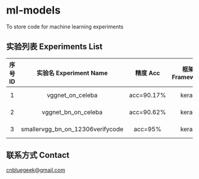 # ml-models
To store code for machine learning experiments

## 实验列表 Experiments List
|序号 ID|实验名 Experiment Name |精度 Acc| 框架 Framework| 代码 Code |数据集 Dataset|备注 Mark|
|:---:|:---:|:---:|:---:|:---:|:---:|:---:|
|1| vggnet_on_celeba|acc=90.17%|keras|[keras_exp/train_vgg_on_celeba.py](keras_exp/train_vgg_on_celeba.py)|[CelebA-dataset](http://mmlab.ie.cuhk.edu.hk/projects/CelebA.html)|Without BN|
|2|vggnet_bn_on_celeba|acc=90.62%|keras|[keras_exp/train_vgg_on_celeba.py](keras_exp/train_vgg_on_celeba.py)|[CelebA-dataset](http://mmlab.ie.cuhk.edu.hk/projects/CelebA.html)|With BN|
|3|smallervgg_bn_on_12306verifycode|acc=95%|keras|[keras_exp/train_smallervgg_on_12306verifycode.py](keras_exp/train_smallervgg_on_12306verifycode.py)|[12306verifycode-dataset](keras_exp/README.md)|With BN|



## 联系方式 Contact
cnbluegeek@gmail.com


